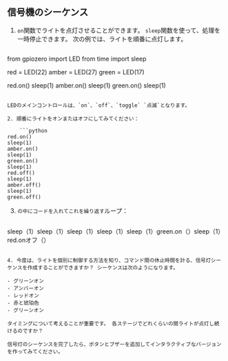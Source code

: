## 信号機のシーケンス

1. `on`関数でライトを点灯させることができます。 `sleep`関数を使って、処理を一時停止できます。 次の例では、ライトを順番に点灯します。
    
    ```python
from gpiozero import LED
from time import sleep

red = LED(22)
amber = LED(27)
green = LED(17)

red.on()
sleep(1)
amber.on()
sleep(1)
green.on()
sleep(1)
```

LEDのメインコントロールは、`on`、`off`、`toggle` `点滅`となります。

2. 順番にライトをオンまたはオフにしてみてください：
    
    ```python
red.on()
sleep(1)
amber.on()
sleep(1)
green.on()
sleep(1)
red.off()
sleep(1)
amber.off()
sleep(1)
green.off()
```

3. `の中にコードを入れてこれを繰り返す`ループ：
    
    ```python
sleep（1）sleep（1）sleep（1）sleep（1）sleep（1）green.on（）sleep（1）red.onオフ（）
```

4. 今度は、ライトを個別に制御する方法を知り、コマンド間の休止時間を計る、信号灯シーケンスを作成することができますか？ シーケンスは次のようになります。

- グリーンオン
- アンバーオン
- レッドオン
- 赤と琥珀色
- グリーンオン

タイミングについて考えることが重要です。 各ステージでどれくらいの間ライトが点灯し続けるのですか？

信号灯のシーケンスを完了したら、ボタンとブザーを追加してインタラクティブなバージョンを作ってみてください。
